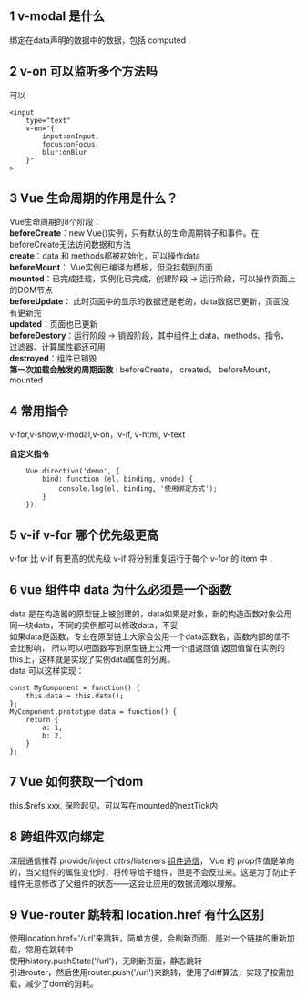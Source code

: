 ## 1 v-modal 是什么
绑定在data声明的数据中的数据，包括 computed . 
## 2 v-on 可以监听多个方法吗
可以
```
<input
    type="text"
    v-on="{
        input:onInput,
        focus:onFocus,
        blur:onBlur
    }"
>
```

## 3 Vue 生命周期的作用是什么？

Vue生命周期的8个阶段： <br >
**beforeCreate**：new Vue()实例，只有默认的生命周期钩子和事件。在beforeCreate无法访问数据和方法 <br >
**create**：data 和 methods都被初始化，可以操作data <br>
**beforeMount**： Vue实例已编译为模板，但没挂载到页面 <br >
**mounted**：已完成挂载，实例化已完成，创建阶段 -> 运行阶段，可以操作页面上的DOM节点 <br >
**beforeUpdate**： 此时页面中的显示的数据还是老的，data数据已更新，页面没有更新完 <br >
**updated**：页面也已更新 <br >
**beforeDestory**：运行阶段 -> 销毁阶段，其中组件上 data、methods、指令、过滤器、计算属性都还可用 <br >
**destroyed**：组件已销毁 <br >
**第一次加载会触发的周期函数** : beforeCreate， created， beforeMount， mounted <br >

## 4 常用指令
v-for,v-show,v-modal,v-on，v-if, v-html, v-text <br >

**自定义指令** <br >
```
    Vue.directive('demo', {
        bind: function (el, binding, vnode) {
            console.log(el, binding, '使用绑定方式');
        }
    });
```

## 5 v-if v-for 哪个优先级更高
v-for 比 v-if 有更高的优先级 v-if 将分别重复运行于每个 v-for 的 item 中 .<br >

## 6 vue 组件中 data 为什么必须是一个函数
data 是在构造器的原型链上被创建的，data如果是对象，新的构造函数对象公用同一块data，不同的实例都可以修改data，不妥 <br >
如果data是函数，专业在原型链上大家会公用一个data函数名，函数内部的值不会比影响， 所以可以吧函数写到原型链上公用一个组返回值
返回值留在实例的this上，这样就是实现了实例data属性的分离。 <br >
data 可以这样实现：
```
const MyComponent = function() {
    this.data = this.data();
};
MyComponent.prototype.data = function() {
    return {
        a: 1,
        b: 2,
    }
};

```

## 7 Vue 如何获取一个dom
this.$refs.xxx, 保险起见，可以写在mounted的nextTick内

## 8 跨组件双向绑定
深层通信推荐  provide/inject  $attrs/$listeners
[组件通信](https://github.com/the-last/Index_web/tree/master/Vue/Vue%E7%BB%84%E4%BB%B6%E9%80%9A%E4%BF%A1)，
Vue 的 prop传值是单向的，当父组件的属性变化时，将传导给子组件，但是不会反过来。这是为了防止子组件无意修改了父组件的状态——这会让应用的数据流难以理解。

## 9 Vue-router 跳转和 location.href 有什么区别
使用location.href='/url'来跳转，简单方便，会刷新页面，是对一个链接的重新加载，常用在跳转中 <br > 
使用history.pushState('/url')，无刷新页面，静态跳转 <br >
引进router，然后使用router.push('/url')来跳转，使用了diff算法，实现了按需加载，减少了dom的消耗。 <br >


